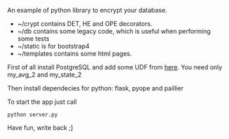 An example of python library to encrypt your database.

* ~/crypt contains DET, HE and OPE decorators.
* ~/db contains some legacy code, which is useful when performing some tests
* ~/static is for bootstrap4
* ~/templates contains some html pages.

First of all install PostgreSQL and add some UDF from [here](https://github.com/salonkasoli/diploma/blob/master/help/postgre_foo.txt).
You need only my_avg_2 and my_state_2

Then install dependecies for python: flask, pyope and paillier

To start the app just call 
```
python server.py
```

Have fun, write back ;]
